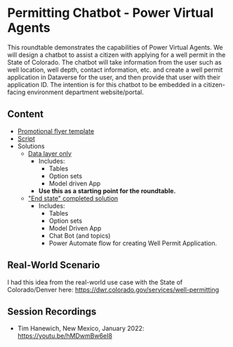 # Permitting Chatbot - Power Virtual Agents
This roundtable demonstrates the capabilities of Power Virtual Agents. We will design a chatbot to assist a citizen with applying for a well permit in the State of Colorado. The chatbot will take information from the user such as well location, well depth, contact information, etc. and create a well permit application in Dataverse for the user, and then provide that user with their application ID. The intention is for this chatbot to be embedded in a citizen-facing environment department website/portal.

## Content
- [Promotional flyer template](./Flyer.pptx)
- [Script](./script.md)
- Solutions
    - [Data layer only](./Solutions/WellPermittingEssentialsOnly_1_0_0_2.zip)
        - Includes:
            - Tables
            - Option sets
            - Model driven App
        - **Use this as a starting point for the roundtable.**
    - ["End state" completed solution](./Solutions/WellPermitting_1_0_0_2.zip)
        - Includes:
            - Tables
            - Option sets
            - Model Driven App
            - Chat Bot (and topics)
            - Power Automate flow for creating Well Permit Application.

## Real-World Scenario
I had this idea from the real-world use case with the State of Colorado/Denver here: https://dwr.colorado.gov/services/well-permitting

## Session Recordings
- Tim Hanewich, New Mexico, January 2022: https://youtu.be/hMDwmBw6eI8